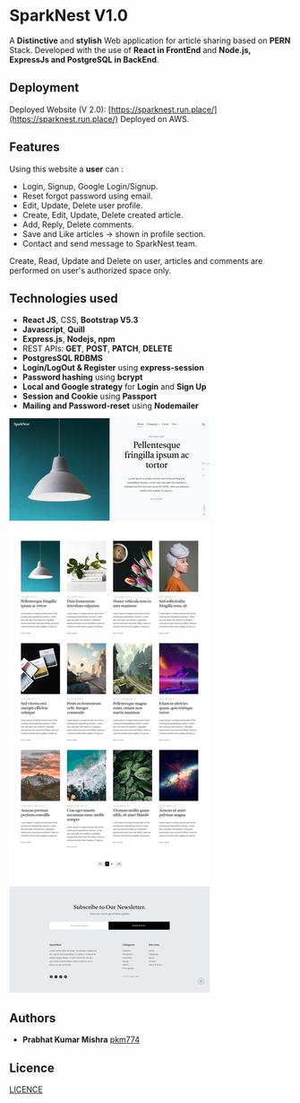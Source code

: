 # SparkNest V1.0

A **Distinctive** and **stylish** Web application for article sharing based on **PERN** Stack. Developed with the use of **React in FrontEnd** and **Node.js, ExpressJs and PostgreSQL in BackEnd**.

## Deployment

Deployed Website (V 2.0): [https://sparknest.run.place/](https://sparknest.run.place/)
Deployed on AWS.

## Features
Using this website a **user** can :

  * Login, Signup, Google Login/Signup.
  * Reset forgot password using email.
  * Edit, Update, Delete user profile.
  * Create, Edit, Update, Delete created article.
  * Add, Reply, Delete comments.
  * Save and Like articles -> shown in profile section.
  * Contact and send message to SparkNest team.

Create, Read, Update and Delete on user, articles and comments are performed on user's authorized space only.

## Technologies used

  * **React JS**, CSS, **Bootstrap V5.3**
  * **Javascript**, **Quill**
  * **Express.js**, **Nodejs, npm**
  * REST APIs: **GET**, **POST**, **PATCH**, **DELETE**
  * **PostgresSQL RDBMS**
  * **Login/LogOut & Register** using **express-session**
  * **Password hashing** using **bcrypt**
  * **Local and Google strategy** for **Login** and **Sign Up**
  * **Session and Cookie** using **Passport**
  * **Mailing and Password-reset** using **Nodemailer**

![blogging_mania](./images/1_home.png)

## Authors

  - **Prabhat Kumar Mishra**
    [pkm774](https://pkm774.github.io/)

## Licence
[LICENCE](./LICENSE.md)